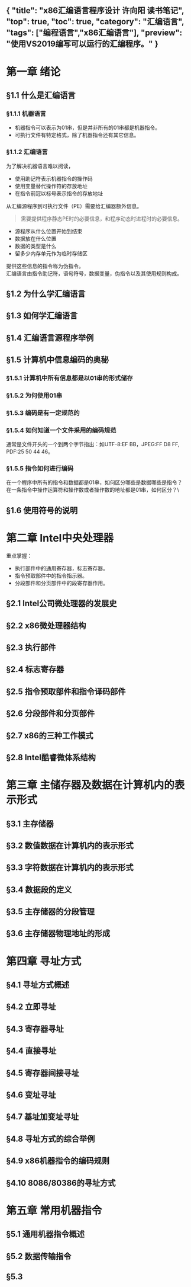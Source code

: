 {
"title": "x86汇编语言程序设计 许向阳 读书笔记",
"top": true,
"toc": true,
"category": "汇编语言",
"tags": ["编程语言","x86汇编语言"],
"preview": "使用VS2019编写可以运行的汇编程序。"
}
---

# 第一章 绪论
## §1.1 什么是汇编语言
### §1.1.1 机器语言
- 机器指令可以表示为01串，但是并非所有的01串都是机器指令。
- 可执行文件有特定格式，除了机器指令还有其它信息。
### §1.1.2 汇编语言
为了解决机器语言难以阅读，
- 使用助记符表示机器指令的操作码
- 使用变量替代操作符的存放地址
- 在指令前冠以标号表示指令的存放地址

从汇编源程序到可执行文件（PE）需要给汇编器额外信息。
> 需要提供程序静态PE时的必要信息，和程序动态时进程时的必要信息。

- 源程序从什么位置开始到结束
- 数据放在什么位置
- 数据的类型是什么
- 留多少内存单元作为临时存储区

提供这些信息的指令称为伪指令。\
汇编语言由指令助记符，语句符号，数据变量，伪指令以及其使用规则构成。
## §1.2 为什么学汇编语言
## §1.3 如何学汇编语言
## §1.4 汇编语言源程序举例
## §1.5 计算机中信息编码的奥秘
### §1.5.1 计算机中所有信息都是以01串的形式储存
### §1.5.2 为何使用01串
### §1.5.3 编码是有一定规范的
### §1.5.4 如何知道一个文件采用的编码规范
通常是文件开头的一个到两个字节指出：如UTF-8:EF BB，JPEG:FF D8 FF, PDF:25 50 44 46。
### §1.5.5 指令如何进行编码
在一个程序中所有的指令和数据都是01串，如何区分哪些是数据哪些是指令？\
在一条指令中操作运算符和操作数或者操作数的地址都是01串，如何区分？\
## §1.6 使用符号的说明
# 第二章 Intel中央处理器
重点掌握：
- 执行部件中的通用寄存器，标志寄存器。
- 指令预取部件中的指令指示器。
- 分段部件和分页部件中的段寄存器作用。
## §2.1 Intel公司微处理器的发展史
## §2.2 x86微处理器结构
## §2.3 执行部件
## §2.4 标志寄存器
## §2.5 指令预取部件和指令译码部件
## §2.6 分段部件和分页部件
## §2.7 x86的三种工作模式
## §2.8 Intel酷睿微体系结构
# 第三章 主储存器及数据在计算机内的表示形式
## §3.1 主存储器
## §3.2 数值数据在计算机内的表示形式
## §3.3 字符数据在计算机内的表示形式
## §3.4 数据段的定义
## §3.5 主存储器的分段管理
## §3.6 主存储器物理地址的形成
# 第四章 寻址方式
## §4.1 寻址方式概述
## §4.2 立即寻址
## §4.3 寄存器寻址
## §4.4 直接寻址
## §4.5 寄存器间接寻址
## §4.6 变址寻址
## §4.7 基址加变址寻址
## §4.8 寻址方式的综合举例
## §4.9 x86机器指令的编码规则
## §4.10 8086/80386的寻址方式
# 第五章 常用机器指令
## §5.1 通用机器指令概述
## §5.2 数据传输指令
## §5.3
